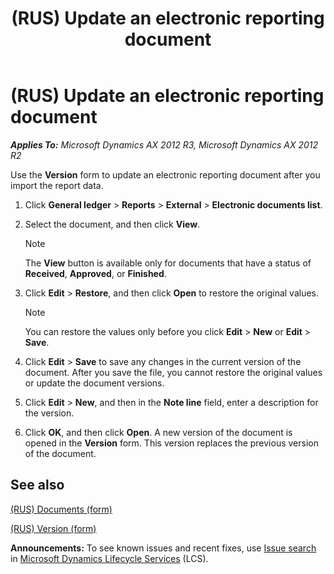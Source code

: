 ﻿---
title: (RUS) Update an electronic reporting document
TOCTitle: (RUS) Update an electronic reporting document
ms:assetid: 4de79954-bf47-46b9-9160-ca327e13a1b7
ms:mtpsurl: https://technet.microsoft.com/en-us/library/JJ677523(v=AX.60)
ms:contentKeyID: 49384827
ms.date: 04/18/2014
mtps_version: v=AX.60
f1_keywords:
- document
- update
- electronic reporting
---

# (RUS) Update an electronic reporting document 


_**Applies To:** Microsoft Dynamics AX 2012 R3, Microsoft Dynamics AX 2012 R2_

Use the **Version** form to update an electronic reporting document after you import the report data.

1.  Click **General ledger** \> **Reports** \> **External** \> **Electronic documents list**.

2.  Select the document, and then click **View**.
    

    > [!NOTE]
    > <P>The <STRONG>View</STRONG> button is available only for documents that have a status of <STRONG>Received</STRONG>, <STRONG>Approved</STRONG>, or <STRONG>Finished</STRONG>.</P>



3.  Click **Edit** \> **Restore**, and then click **Open** to restore the original values.
    

    > [!NOTE]
    > <P>You can restore the values only before you click <STRONG>Edit</STRONG> &gt; <STRONG>New</STRONG> or <STRONG>Edit</STRONG> &gt; <STRONG>Save</STRONG>.</P>



4.  Click **Edit** \> **Save** to save any changes in the current version of the document. After you save the file, you cannot restore the original values or update the document versions.

5.  Click **Edit** \> **New**, and then in the **Note line** field, enter a description for the version.

6.  Click **OK**, and then click **Open**. A new version of the document is opened in the **Version** form. This version replaces the previous version of the document.

## See also

[(RUS) Documents (form)](https://technet.microsoft.com/en-us/library/jj852139\(v=ax.60\))

[(RUS) Version (form)](https://technet.microsoft.com/en-us/library/jj710759\(v=ax.60\))

  
**Announcements:** To see known issues and recent fixes, use [Issue search](http://go.microsoft.com/fwlink/?linkid=389258) in [Microsoft Dynamics Lifecycle Services](http://go.microsoft.com/fwlink/?linkid=306505) (LCS).

